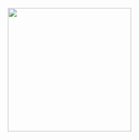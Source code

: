 <p align="center">
  <img width="250" src="https://media.giphy.com/media/RyXVu4ZW454IM/giphy-downsized.gif">
</p>
